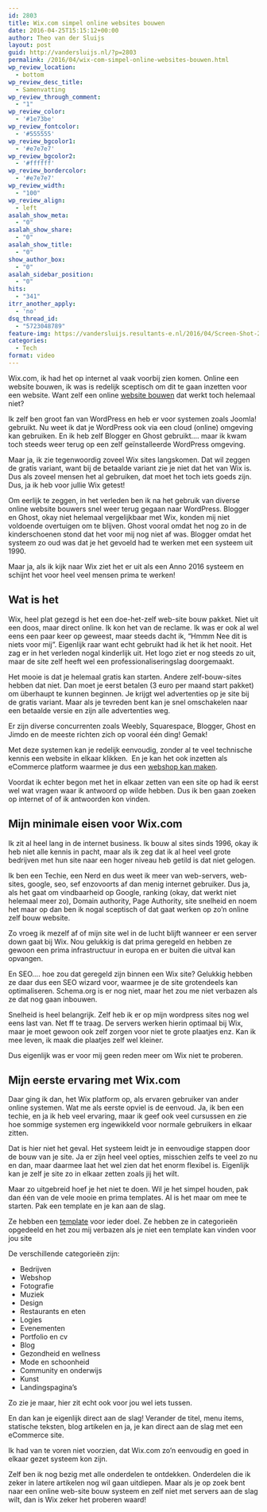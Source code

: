 ```yaml
---
id: 2803
title: Wix.com simpel online websites bouwen
date: 2016-04-25T15:15:12+00:00
author: Theo van der Sluijs
layout: post
guid: http://vandersluijs.nl/?p=2803
permalink: /2016/04/wix-com-simpel-online-websites-bouwen.html
wp_review_location:
  - bottom
wp_review_desc_title:
  - Samenvatting
wp_review_through_comment:
  - "1"
wp_review_color:
  - '#1e73be'
wp_review_fontcolor:
  - '#555555'
wp_review_bgcolor1:
  - '#e7e7e7'
wp_review_bgcolor2:
  - '#ffffff'
wp_review_bordercolor:
  - '#e7e7e7'
wp_review_width:
  - "100"
wp_review_align:
  - left
asalah_show_meta:
  - "0"
asalah_show_share:
  - "0"
asalah_show_title:
  - "0"
show_author_box:
  - "0"
asalah_sidebar_position:
  - "0"
hits:
  - "341"
itrr_another_apply:
  - 'no'
dsq_thread_id:
  - "5723048789"
feature-img: https://vandersluijs.resultants-e.nl/2016/04/Screen-Shot-2016-04-25-at-17.09.12-825x510.png
categories:
  - Tech
format: video
---
```

Wix.com, ik had het op internet al vaak voorbij zien komen. Online een website bouwen, ik was is redelijk sceptisch om dit te gaan inzetten voor een website. Want zelf een online [website bouwen](http://nl.wix.com/) dat werkt toch helemaal niet?

Ik zelf ben groot fan van WordPress en heb er voor systemen zoals Joomla! gebruikt. Nu weet ik dat je WordPress ook via een cloud (online) omgeving kan gebruiken. En ik heb zelf Blogger en Ghost gebruikt&#8230;. maar ik kwam toch steeds weer terug op een zelf geïnstalleerde WordPress omgeving.

Maar ja, ik zie tegenwoordig zoveel Wix sites langskomen. Dat wil zeggen de gratis variant, want bij de betaalde variant zie je niet dat het van Wix is. Dus als zoveel mensen het al gebruiken, dat moet het toch iets goeds zijn. Dus, ja ik heb voor jullie Wix getest!
  
<!--more-->Om eerlijk te zeggen, in het verleden ben ik na het gebruik van diverse online website bouwers snel weer terug gegaan naar WordPress. Blogger en Ghost, okay niet helemaal vergelijkbaar met Wix, konden mij niet voldoende overtuigen om te blijven. Ghost vooral omdat het nog zo in de kinderschoenen stond dat het voor mij nog niet af was. Blogger omdat het systeem zo oud was dat je het gevoeld had te werken met een systeem uit 1990.

Maar ja, als ik kijk naar Wix ziet het er uit als een Anno 2016 systeem en schijnt het voor heel veel mensen prima te werken!

## Wat is het

Wix, heel plat gezegd is het een doe-het-zelf web-site bouw pakket. Niet uit een doos, maar direct online. Ik kon het van de reclame. Ik was er ook al wel eens een paar keer op geweest, maar steeds dacht ik, &#8220;Hmmm Nee dit is niets voor mij&#8221;. Eigenlijk raar want echt gebruikt had ik het ik het nooit. Het zag er in het verleden nogal kinderlijk uit. Het logo ziet er nog steeds zo uit, maar de site zelf heeft wel een professionaliseringslag doorgemaakt.

Het mooie is dat je helemaal gratis kan starten. Andere zelf-bouw-sites hebben dat niet. Dan moet je eerst betalen (3 euro per maand start pakket) om überhaupt te kunnen beginnen. Je krijgt wel advertenties op je site bij de gratis variant. Maar als je tevreden bent kan je snel omschakelen naar een betaalde versie en zijn alle advertenties weg.

Er zijn diverse concurrenten zoals Weebly, Squarespace, Blogger, Ghost en Jimdo en de meeste richten zich op vooral één ding! Gemak!

Met deze systemen kan je redelijk eenvoudig, zonder al te veel technische kennis een website in elkaar klikken.  En je kan het ook inzetten als eCommerce platform waarmee je dus een [webshop kan maken](http://nl.wix.com/ecommerce/webshop-maken).

Voordat ik echter begon met het in elkaar zetten van een site op had ik eerst wel wat vragen waar ik antwoord op wilde hebben. Dus ik ben gaan zoeken op internet of of ik antwoorden kon vinden.

## Mijn minimale eisen voor Wix.com

Ik zit al heel lang in de internet business. Ik bouw al sites sinds 1996, okay ik heb niet alle kennis in pacht, maar als ik zeg dat ik al heel veel grote bedrijven met hun site naar een hoger niveau heb getild is dat niet gelogen.

Ik ben een Techie, een Nerd en dus weet ik meer van web-servers, web-sites, google, seo, sef enzovoorts af dan menig internet gebruiker. Dus ja, als het gaat om vindbaarheid op Google, ranking (okay, dat werkt niet helemaal meer zo), Domain authority, Page Authority, site snelheid en noem het maar op dan ben ik nogal sceptisch of dat gaat werken op zo&#8217;n online zelf bouw website.

Zo vroeg ik mezelf af of mijn site wel in de lucht blijft wanneer er een server down gaat bij Wix. Nou gelukkig is dat prima geregeld en hebben ze gewoon een prima infrastructuur in europa en er buiten die uitval kan opvangen.

En SEO&#8230;. hoe zou dat geregeld zijn binnen een Wix site? Gelukkig hebben ze daar dus een SEO wizard voor, waarmee je de site grotendeels kan optimaliseren. Schema.org is er nog niet, maar het zou me niet verbazen als ze dat nog gaan inbouwen.

Snelheid is heel belangrijk. Zelf heb ik er op mijn wordpress sites nog wel eens last van. Net ff te traag. De servers werken hierin optimaal bij Wix, maar je moet gewoon ook zelf zorgen voor niet te grote plaatjes enz. Kan ik mee leven, ik maak die plaatjes zelf wel kleiner.

Dus eigenlijk was er voor mij geen reden meer om Wix niet te proberen.

## Mijn eerste ervaring met Wix.com

Daar ging ik dan, het Wix platform op, als ervaren gebruiker van ander online systemen. Wat me als eerste opviel is de eenvoud. Ja, ik ben een techie, en ja ik heb veel ervaring, maar ik geef ook veel cursussen en zie hoe sommige systemen erg ingewikkeld voor normale gebruikers in elkaar zitten.

Dat is hier niet het geval. Het systeem leidt je in eenvoudige stappen door de bouw van je site. Ja er zijn heel veel opties, misschien zelfs te veel zo nu en dan, maar daarmee laat het wel zien dat het enorm flexibel is. Eigenlijk kan je zelf je site zo in elkaar zetten zoals jij het wilt.

Maar zo uitgebreid hoef je het niet te doen. Wil je het simpel houden, pak dan één van de vele mooie en prima templates. Al is het maar om mee te starten. Pak een template en je kan aan de slag.

Ze hebben een [template](http://nl.wix.com/website/templates) voor ieder doel. Ze hebben ze in categorieën opgedeeld en het zou mij verbazen als je niet een template kan vinden voor jou site

De verschillende categorieën zijn:

  * Bedrijven
  * Webshop
  * Fotografie
  * Muziek
  * Design
  * Restaurants en eten
  * Logies
  * Evenementen
  * Portfolio en cv
  * Blog
  * Gezondheid en wellness
  * Mode en schoonheid
  * Community en onderwijs
  * Kunst
  * Landingspagina&#8217;s

Zo zie je maar, hier zit echt ook voor jou wel iets tussen.

En dan kan je eigenlijk direct aan de slag! Verander de titel, menu items, statische teksten, blog artikelen en ja, je kan direct aan de slag met een eCommerce site.

Ik had van te voren niet voorzien, dat Wix.com zo&#8217;n eenvoudig en goed in elkaar gezet systeem kon zijn.

Zelf ben ik nog bezig met alle onderdelen te ontdekken. Onderdelen die ik zeker in latere artikelen nog wil gaan uitdiepen. Maar als je op zoek bent naar een online web-site bouw systeem en zelf niet met servers aan de slag wilt, dan is Wix zeker het proberen waard!